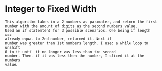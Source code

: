 # Integer to Fixed Width
	This algorithm takes in a 2 numbers as paramater, and return the first 	
	number with the amount of digits as the second numbers value.
	Used an if statemtent for 3 possible scenarios. One being if length was 	
	already equal to 2nd number, returned it. Next if
	number was greater than 1st numbers length, I used a while loop to unshift 	
	0 to it until it no longer was less than the second
	number. Then, if it was less then the number, I sliced it at the numbers 	
	value.
